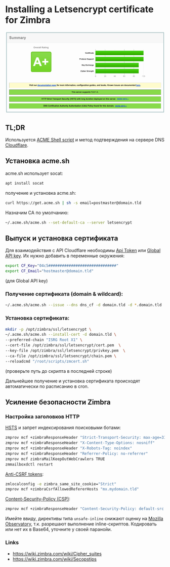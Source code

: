 # Installing a Letsencrypt certificate for Zimbra

![SSL Labs](./ssllabs.png)

## TL;DR
Используется [ACME Shell script](https://acme.sh) и метод подтверждения на сервере DNS [Cloudflare](https://cloudflare.com).

## Установка acme.sh 

acme.sh использует socat:

```bash
apt install socat
```
получение и установка acme.sh:

```bash
curl https://get.acme.sh | sh -s email=postmaster@domain.tld
```
Назначим CA по умолчанию:

```bash
~/.acme.sh/acme.sh --set-default-ca --server letsencrypt
```

## Выпуск и установка сертификата
Для взаимодействия с API Cloudflare необходимы [Api Token](https://developers.cloudflare.com/fundamentals/api/get-started/create-token/) или [Global API key](https://developers.cloudflare.com/fundamentals/api/get-started/keys/). Их нужно добавить в переменные окружения:

```bash
export CF_Key="04c5##############################"
export CF_Email="hostmaster@domain.tld"
```
(для Global API key)

### Получение сертификата (domain & wildcard):

```bash
~/.acme.sh/acme.sh --issue --dns dns_cf -d domain.tld -d *.domain.tld
```

### Установка сертификата:

```bash
mkdir -p /opt/zimbra/ssl/letsencrypt \
~/.acme.sh/acme.sh --install-cert -d domain.tld \
--preferred-chain "ISRG Root X1" \
--cert-file /opt/zimbra/ssl/letsencrypt/cert.pem  \
--key-file /opt/zimbra/ssl/letsencrypt/privkey.pem  \
--ca-file /opt/zimbra/ssl/letsencrypt/chain.pem \
--reloadcmd "/root/scripts/zmcert.sh"
```
(проверьте путь до скрипта в последней строке)

Дальнейшее получение и установка сертификата происходят автоматически по расписанию в cron.

## Усиление безопасности Zimbra

### Настройка заголовков HTTP

[HSTS](https://ru.wikipedia.org/wiki/HSTS) и запрет индексирования поисковыми ботами:

```bash
zmprov mcf +zimbraResponseHeader "Strict-Transport-Security: max-age=31536000; includeSubDomains"
zmprov mcf +zimbraResponseHeader "X-Content-Type-Options: nosniff"
zmprov mcf +zimbraResponseHeader "X-Robots-Tag: noindex"
zmprov mcf +zimbraResponseHeader "Referrer-Policy: no-referrer"
zmprov mcf zimbraMailKeepOutWebCrawlers TRUE
zmmailboxdctl restart
```
[Anti-CSRF tokens](https://ru.wikipedia.org/wiki/Межсайтовая_подделка_запроса):

```bash
zmlocalconfig -e zimbra_same_site_cookie="Strict"
zmprov mcf +zimbraCsrfAllowedRefererHosts "mx.mydomain.tld"
```

[Content-Security-Policy (CSP)](https://developer.mozilla.org/ru/docs/Web/HTTP/CSP):

```bash
zmprov mcf +zimbraResponseHeader "Content-Security-Policy: default-src https: 'self' 'unsafe-inline'; script-src https: 'self' 'unsafe-inline' 'unsafe-eval'; object-src 'none'; img-src 'self' data:"
```
Имейте ввиду, директивы типа `unsafe-inline` снижают оценку на [Mozilla Observatory](https://observatory.mozilla.org), т.к. разрешают выполнение inline-скриптов. Кодировать или нет их в Base64, уточните у своей паранойи.

### Links

* https://wiki.zimbra.com/wiki/Cipher_suites
* https://wiki.zimbra.com/wiki/Secopstips